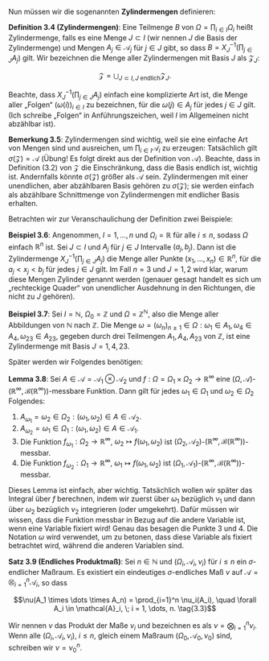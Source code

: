 Nun müssen wir die sogenannten **Zylindermengen** definieren:

**Definition 3.4 (Zylindermengen)**: Eine Teilmenge $B$ von $\Omega = \prod_{i \in I} \Omega_i$ heißt Zylindermenge, falls es eine Menge $J \subset I$ (wir nennen $J$ die Basis der Zylindermenge) und Mengen $A_j \in \mathcal{A}_j$ für $j \in J$ gibt, so dass $B = X_J^{-1} \left(\prod_{j \in J} A_j\right)$ gilt. Wir bezeichnen die Menge aller Zylindermengen mit Basis $J$ als $\mathcal{Z}_J$:

$$\mathcal{Z} = \bigcup_{J \subset I, J \text{ endlich}} \mathcal{Z}_J. \tag{3.2}$$

Beachte, dass $X_J^{-1} \left(\prod_{j \in J} A_j\right)$ einfach eine komplizierte Art ist, die Menge aller „Folgen“ $(\omega(i))_{i \in I}$ zu bezeichnen, für die $\omega(j) \in A_j$ für jedes $j \in J$ gilt. (Ich schreibe „Folgen“ in Anführungszeichen, weil $I$ im Allgemeinen nicht abzählbar ist).

**Bemerkung 3.5**: Zylindermengen sind wichtig, weil sie eine einfache Art von Mengen sind und ausreichen, um $\prod_{i \in I} \mathcal{A}_i$ zu erzeugen: Tatsächlich gilt $\sigma(\mathcal{Z}) = \mathcal{A}$ (Übung! Es folgt direkt aus der Definition von $\mathcal{A}$). Beachte, dass in Definition (3.2) von $\mathcal{Z}$ die Einschränkung, dass die Basis endlich ist, wichtig ist. Andernfalls könnte $\sigma(\mathcal{Z})$ größer als $\mathcal{A}$ sein. Zylindermengen mit einer unendlichen, aber abzählbaren Basis gehören zu $\sigma(\mathcal{Z})$; sie werden einfach als abzählbare Schnittmenge von Zylindermengen mit endlicher Basis erhalten.

Betrachten wir zur Veranschaulichung der Definition zwei Beispiele:

**Beispiel 3.6**: Angenommen, $I = {1, \dots, n}$ und $\Omega_i = \mathbb{R}$ für alle $i \leq n$, sodass $\Omega$ einfach $\mathbb{R}^n$ ist. Sei $J \subset I$ und $A_j$ für $j \in J$ Intervalle $(a_j, b_j)$. Dann ist die Zylindermenge $X_J^{-1} \left(\prod_{j \in J} A_j\right)$ die Menge aller Punkte $(x_1, \dots, x_n) \in \mathbb{R}^n$, für die $a_j < x_j < b_j$ für jedes $j \in J$ gilt. Im Fall $n = 3$ und $J = {1, 2}$ wird klar, warum diese Mengen Zylinder genannt werden (genauer gesagt handelt es sich um „rechteckige Quader“ von unendlicher Ausdehnung in den Richtungen, die nicht zu $J$ gehören).

**Beispiel 3.7**: Sei $I = \mathbb{N}$, $\Omega_0 = \mathbb{Z}$ und $\Omega = \mathbb{Z}^{\mathbb{N}}$, also die Menge aller Abbildungen von $\mathbb{N}$ nach $\mathbb{Z}$. Die Menge ${\omega = (\omega_n)_{n \geq 1} \in \Omega : \omega_1 \in A_1, \omega_4 \in A_4, \omega_{23} \in A_{23}}$, gegeben durch drei Teilmengen $A_1, A_4, A_{23}$ von $\mathbb{Z}$, ist eine Zylindermenge mit Basis $J = {1, 4, 23}$.

Später werden wir Folgendes benötigen:

**Lemma 3.8**: Sei $A \in \mathcal{A} = \mathcal{A}_1 \otimes \mathcal{A}_2$ und $f : \Omega = \Omega_1 \times \Omega_2 \to \mathbb{R}^{\infty}$ eine $(\Omega, \mathcal{A})$-$(\mathbb{R}^{\infty}, \mathcal{B}(\mathbb{R}^{\infty}))$-messbare Funktion. Dann gilt für jedes $\omega_1 \in \Omega_1$ und $\omega_2 \in \Omega_2$ Folgendes:

1. $A_{\omega_1} = {\omega_2 \in \Omega_2 : (\omega_1, \omega_2) \in A} \in \mathcal{A}_2$.
2. $A_{\omega_2} = {\omega_1 \in \Omega_1 : (\omega_1, \omega_2) \in A} \in \mathcal{A}_1$.
3. Die Funktion $f_{\omega_1} : \Omega_2 \to \mathbb{R}^{\infty}$, $\omega_2 \mapsto f(\omega_1, \omega_2)$ ist $(\Omega_2, \mathcal{A}_2)$-$(\mathbb{R}^{\infty}, \mathcal{B}(\mathbb{R}^{\infty}))$-messbar.
4. Die Funktion $f_{\omega_2} : \Omega_1 \to \mathbb{R}^{\infty}$, $\omega_1 \mapsto f(\omega_1, \omega_2)$ ist $(\Omega_1, \mathcal{A}_1)$-$(\mathbb{R}^{\infty}, \mathcal{B}(\mathbb{R}^{\infty}))$-messbar.

Dieses Lemma ist einfach, aber wichtig. Tatsächlich wollen wir später das Integral über $f$ berechnen, indem wir zuerst über $\omega_1$ bezüglich $\nu_1$ und dann über $\omega_2$ bezüglich $\nu_2$ integrieren (oder umgekehrt). Dafür müssen wir wissen, dass die Funktion messbar in Bezug auf die andere Variable ist, wenn eine Variable fixiert wird! Genau das besagen die Punkte 3 und 4. Die Notation $\omega$ wird verwendet, um zu betonen, dass diese Variable als fixiert betrachtet wird, während die anderen Variablen sind.

**Satz 3.9 (Endliches Produktmaß)**: Sei $n \in \mathbb{N}$ und $(\Omega_i, \mathcal{A}_i, \nu_i)$ für $i \leq n$ ein $\sigma$-endlicher Maßraum. Es existiert ein eindeutiges $\sigma$-endliches Maß $\nu$ auf $\mathcal{A} = \bigotimes_{i=1}^n \mathcal{A}_i$, so dass

$$\nu(A_1 \times \dots \times A_n) = \prod_{i=1}^n \nu_i(A_i), \quad \forall A_i \in \mathcal{A}_i, \; i = 1, \dots, n. \tag{3.3}$$

Wir nennen $\nu$ das Produkt der Maße $\nu_i$ und bezeichnen es als $\nu = \bigotimes_{i=1}^n \nu_i$. Wenn alle $(\Omega_i, \mathcal{A}_i, \nu_i)$, $i \leq n$, gleich einem Maßraum $(\Omega_0, \mathcal{A}_0, \nu_0)$ sind, schreiben wir $\nu = \nu_0^n$.